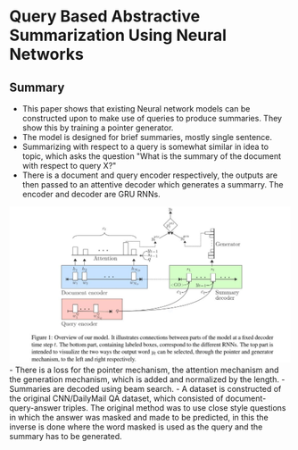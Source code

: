 # Query Based Abstractive Summarization Using Neural Networks
## Summary
- This paper shows that existing Neural network models can be constructed upon to make use of queries to produce summaries. They show this by training a pointer generator.
- The model is designed for brief summaries, mostly single sentence.
- Summarizing with respect to a query is somewhat similar in idea to topic, which asks the question "What is the summary of the document with respect to query X?"
- There is a document and query encoder respectively, the outputs are then passed to an attentive decoder which generates a summarry. The encoder and decoder are GRU RNNs.
<img src='../Images/QBNN.jpg'>
- There is a loss for the pointer mechanism, the attention mechanism and the generation mechanism, which is added and normalized by the length.
- Summaries are decoded using beam search.
- A dataset is constructed of the original CNN/DailyMail QA dataset, which consisted of document-query-answer triples. The original method was to use close style questions in which the answer was masked and made to be predicted, in this the inverse is done where the word masked is used as the query and the summary has to be generated.
